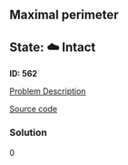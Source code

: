 ## Maximal perimeter

## State: :cloud: **Intact**

**ID: 562**

[Problem Description](https://projecteuler.net/problem=562)

[Source code](main.cpp)

### Solution
0